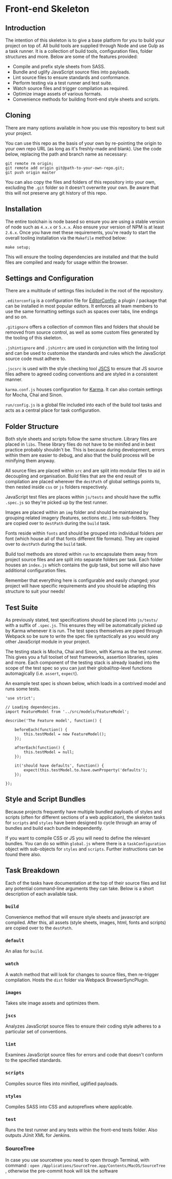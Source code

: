 # Front-end Skeleton

## Introduction
The intention of this skeleton is to give a base platform for you to build your
project on top of. All build tools are supplied through Node and use Gulp as a
task runner. It is a collection of build tools, configuration files, folder
structures and more. Below are some of the features provided:

- Compile and prefix style sheets from SASS.
- Bundle and uglify JavaScript source files into payloads.
- Lint source files to ensure standards and conformance.
- Perform testing via a test runner and test suite.
- Watch source files and trigger compilation as required.
- Optimize image assets of various formats.
- Convenience methods for building front-end style sheets and scripts.

## Cloning
There are many options available in how you use this repository to best suit
your project.

You can use this repo as the basis of your own by re-pointing the origin to your
 own repo URL (as long as it's freshly-made and blank). Use the code below,
 replacing the path and branch name as necessary:

```
git remote rm origin;
git remote add origin git@path-to-your-own-repo.git;
git push origin master
```

You can also copy the files and folders of this repository into your own,
excluding the `.git` folder so it doesn't overwrite your own. Be aware that this
 will not preserve any git history of this repo.

## Installation
The entire toolchain is node based so ensure you are using a stable version of
node such as `4.x.x` or `5.x.x`. Also ensure your version of NPM is at least
`2.6.x`. Once you have met these requirements, you're ready to start the overall
tooling installation via the `Makefile` method below:

```
make setup;
```

This will ensure the tooling dependencies are installed and that the build files
are compiled and ready for usage within the browser.


## Settings and Configuration
There are a multitude of settings files included in the root of the repository.

`.editorconfig` is a configuration file for
[EditorConfig](http://editorconfig.org/); a plugin / package that can be
installed in most popular editors. It enforces all team members to use the same
formatting settings such as spaces over tabs, line endings and so on.

`.gitignore` offers a collection of common files and folders that should be
removed from source control, as well as some custom files generated by the
tooling of this skeleton.

`.jshintignore` and `.jshintrc` are used in conjunction with the linting tool
and can be used to customise the standards and rules which the JavaScript source
code must adhere to.

`.jscsrc` is used with the style checking tool [JSCS](http://jscs.info/) to
ensure that JS source files adhere to agreed coding conventions and are styled
in a consistent manner.

`karma.conf.js` houses configuration for
[Karma](http://karma-runner.github.io/). It can also contain settings for Mocha,
Chai and Sinon.

`run/config.js` is a global file included into each of the build tool tasks and
acts as a central place for task configuration.

## Folder Structure
Both style sheets and scripts follow the same structure. Library files are
placed in `libs`. These library files do not have to be minifed and in best
practice probably shouldn't be. This is because during development, errors
within them are easier to debug, and also that the build process will be
minifying them anyway.

All source files are placed within `src` and are split into modular files to aid
in decoupling and organisation. Build files that are the end result of
compilation are placed wherever the `destPath` of global settings points to,
then nested inside `css` or `js` folders respectively.

JavaScript test files are places within `js/tests` and should have the suffix
`.spec.js` so they're picked up by the test runner.

Images are placed within an `img` folder and should be maintained by grouping
related imagery (features, sections etc..) into sub-folders. They are copied
over to `destPath` during the `build` task.

Fonts reside within `fonts` and should be grouped into individual folders per
font (which house all of that fonts different file formats). They are copied
over to `destPath` during the `build` task.

Build tool methods are stored within `run` to encapsulate them away from project
source files and are split into separate folders per task. Each folder houses an
`index.js` which contains the gulp task, but some will also have additional
configuration files.

Remember that everything here is configurable and easily changed; your project
will have specific requirements and you should be adapting this structure to
suit your needs!

## Test Suite
As previously stated, test specifications should be placed into `js/tests/` with
a suffix of `.spec.js`. This ensures they will be automatically picked up by
Karma whenever it is run. The test specs themselves are piped through Webpack so
be sure to write the spec file syntactically as you would any other JavaScript
module in your project.

The testing stack is Mocha, Chai and Sinon, with Karma as the test runner. This
gives you a full toolset of test frameworks, assertion libraries, spies and
more. Each component of the testing stack is already loaded into the scope of
the test spec so you can just their global/top-level functions automagically
(i.e. `assert`, `expect`).

An example test spec is shown below, which loads in a contrived model and runs
some tests.
```
'use strict';

// Loading dependencies.
import FeatureModel from '../src/models/FeatureModel';

describe('The Feature model', function() {

    beforeEach(function() {
        this.testModel = new FeatureModel();
    });

    afterEach(function() {
        this.testModel = null;
    });

    it('should have defaults', function() {
        expect(this.testModel.to.have.ownProperty('defaults');
    });

});
```

## Style and Script Bundles
Because projects frequently have multiple bundled payloads of styles and scripts
(often for different sections of a web application), the skeleton tasks for
`scripts` and `styles` have been designed to cycle through an array of bundles
and build each bundle independently.

If you want to compile CSS or JS you will need to define the relevant bundles.
You can do so within `global.js` where there is a `taskConfiguration` object
with sub-objects for `styles` and `scripts`. Further instructions can be found
there also.

## Task Breakdown
Each of the tasks have documentation at the top of their source files and list
any potential command-line arguments they can take. Below is a short description
of each available task.

### `build`
Convenience method that will ensure style sheets and javascript are compiled.
After this, all assets (style sheets, images, html, fonts and scripts) are
copied over to the `destPath`.

### `default`
An alias for `build`.

### `watch`
A watch method that will look for changes to source files, then re-trigger
compilation.
Hosts the `dist` folder via Webpack BrowserSyncPlugin.

### `images`
Takes site image assets and optimizes them.

### `jscs`
Analyzes JavaScript source files to ensure their coding style adheres to a
particular set of conventions.

### `lint`
Examines JavaScript source files for errors and code that doesn't conform to the
specified standards.

### `scripts`
Compiles source files into minified, uglified payloads.

### `styles`
Compiles SASS into CSS and autoprefixes where applicable.

### `test`
Runs the test runner and any tests within the front-end tests folder. Also
outputs JUnit XML for Jenkins.


### SourceTree
In case you use sourcetree you need to open through Terminal, with command :
`open /Applications/SourceTree.app/Contents/MacOS/SourceTree` , otherwise the pre-commit hook will lok the software
